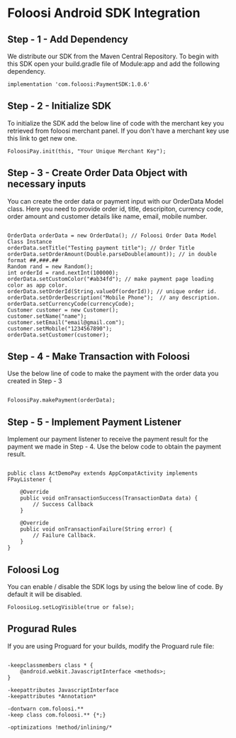 # Foloosi Android SDK Integration

## Step - 1 - Add Dependency

We distribute our SDK from the Maven Central Repository. To begin with this SDK open your build.gradle file of Module:app and
add the following dependency.

```
implementation 'com.foloosi:PaymentSDK:1.0.6'
```

## Step - 2 - Initialize SDK 

To initialize the SDK add the below line of code with the merchant key you retrieved from foloosi merchant panel. If you don't have a merchant key use this link to get new one.

```
FoloosiPay.init(this, "Your Unique Merchant Key");
```

## Step - 3 - Create Order Data Object with necessary inputs

You can create the order data or payment input with our OrderData Model class. Here you need to provide order id, title, descripiton, currency code, order amount and customer details like name, email, mobile number.

```

OrderData orderData = new OrderData(); // Foloosi Order Data Model Class Instance
orderData.setTitle("Testing payment title"); // Order Title
orderData.setOrderAmount(Double.parseDouble(amount)); // in double format ##,###.##
Random rand = new Random();
int orderId = rand.nextInt(100000);
orderData.setCustomColor("#ab34fd"); // make payment page loading color as app color. 
orderData.setOrderId(String.valueOf(orderId)); // unique order id. 
orderData.setOrderDescription("Mobile Phone");  // any description.
orderData.setCurrencyCode(currencyCode);
Customer customer = new Customer();
customer.setName("name");
customer.setEmail("email@gmail.com");
customer.setMobile("1234567890");
orderData.setCustomer(customer);

```

## Step - 4 - Make Transaction with Foloosi

Use the below line of code to make the payment with the order data you created in Step - 3

```

FoloosiPay.makePayment(orderData); 

```

## Step - 5 - Implement Payment Listener

Implement our payment listener to receive the payment result for the payment we made in Step - 4. Use the below code to obtain the payment result.

```

public class ActDemoPay extends AppCompatActivity implements FPayListener {

    @Override
    public void onTransactionSuccess(TransactionData data) {
        // Success Callback
    }

    @Override
    public void onTransactionFailure(String error) {
        // Failure Callback.
    }
}

```

## Foloosi Log 

You can enable / disable the SDK logs by using the below line of code. By default it will be disabled. 

```
FoloosiLog.setLogVisible(true or false);
```

## Progurad Rules

If you are using Proguard for your builds, modify the Proguard rule file:

```

-keepclassmembers class * {
    @android.webkit.JavascriptInterface <methods>;
}

-keepattributes JavascriptInterface
-keepattributes *Annotation*

-dontwarn com.foloosi.**
-keep class com.foloosi.** {*;}

-optimizations !method/inlining/*

```



